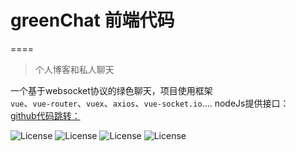 # greenChat 前端代码
====
> 个人博客和私人聊天

一个基于websocket协议的绿色聊天，项目使用框架<br/>
`vue`、`vue-router`、`vuex`、`axios`、`vue-socket.io`....
nodeJs提供接口：<br/>
[github代码跳转：](https://github.com/Link-X/nodeBoke "node 聊天、博客系统")
<br/>
<p
  <img src="https://img.shields.io/badge/yarn-v1.5.1-brightgreen.svg" alt="License">
  <img src="https://img.shields.io/badge/node-v8.10.0-brightgreen.svg" alt="License">
  <img src="https://img.shields.io/badge/webpack-V3.6.0-brightgreen.svg" alt="License">
  <img src="https://img.shields.io/badge/webpack-V3.6.0-brightgreen.svg" alt="License">
  <img src="https://img.shields.io/badge/downloads-2.6MB-brightgreen.svg" alt="License">
</p>
